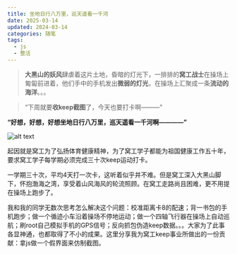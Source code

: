 ```yaml
---
title: 坐地日行八万里，巡天遥看一千河
date: 2025-03-14
updated: 2024-03-14
categories: 随笔
tags:
  - js
  - 整活
---
```



>**大黑山的妖风**肆虐着这片土地，昏暗的灯光下，一排排的**窝工战士**在操场上匍匐前进着，他们手中的手机发出**微弱的灯光**，在操场上汇聚成一条**流动的海洋**。。。

>“下周就要**收keep截图**了，今天也要打卡啊———”

**“好想，好想，好想坐地日行八万里，巡天遥看一千河啊————”**

![alt text](https://acidbarium.github.io/img/SSDUTzhanshi.jpg)

<!-- more -->

起因就是窝工为了弘扬体育健康精神，为了窝工学子都能为祖国健康工作五十年，要求窝工学子每学期必须完成三十次keep运动打卡。

一学期三十次，平均4天打一次卡，这听着似乎并不难。但是窝工深入大黑山脚下，怀抱渤海之湾，享受着山风海风的轮流照顾。在窝工走路尚且困难，更不用提在操场上跑步了。

我和我的同学无数次思考怎么解决这个问题：校准距离卡8的配速；背一书包的手机跑步；做一个循迹小车沿着操场不停地运动；做一个四轴飞行器在操场上自动巡航；刷root自己模拟手机的GPS信号；反向抓包伪造keep数据。。。大家为了此事各显神通，也都取得了不小的成果。这里分享我为窝工keep事业所做出的一份贡献：拿js做一个假界面来仿制截图。
